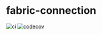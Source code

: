 # fabric-connection
![ci](https://github.com/youyuanwu/fabric-connection/actions/workflows/build.yaml/badge.svg)
[![codecov](https://codecov.io/gh/youyuanwu/fabric-connection/branch/main/graph/badge.svg?token=EQCSPVY6R0)](https://codecov.io/gh/youyuanwu/fabric-connection)